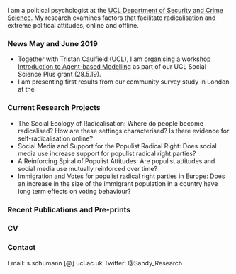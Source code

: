 I am a political psychologist at the [UCL Department of Security and Crime Science](http://www.ucl.ac.uk/jill-dando-institute). My research examines factors that facilitate radicalisation and extreme political attitudes, online and offline.

### News May and June 2019
* Together with Tristan Caulfield (UCL), I am organising a workshop [Introduction to Agent-based Modelling](https://www.eventbrite.co.uk/e/introduction-to-agent-based-modelling-tickets-60458664493) as part of our UCL Social Science Plus grant (28.5.19).
* I am presenting first results from our community survey study in London at the 


### Current Research Projects
* The Social Ecology of Radicalisation: Where do people become radicalised? How are these settings characterised? Is there evidence for self-radicalisation online?
* Social Media and Support for the Populist Radical Right: Does social media use increase support for populist radical right parties?
* A Reinforcing Spiral of Populist Attitudes: Are populist attitudes and social media use mutually reinforced over time?
* Immigration and Votes for populist radical right parties in Europe: Does an increase in the size of the immigrant population in a country have long term effects on voting behaviour?


### Recent Publications and Pre-prints


### CV


### Contact
Email: s.schumann [@] ucl.ac.uk
Twitter: @Sandy_Research
